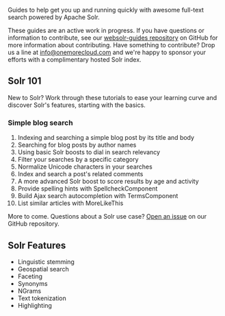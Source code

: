 Guides to help get you up and running quickly with awesome full-text search powered by Apache Solr.

These guides are an active work in progress. If you have questions or information to contribute, see our [websolr-guides repository](https://github.com/onemorecloud/websolr-guides) on GitHub for more information about contributing. Have something to contribute? Drop us a line at [info@onemorecloud.com](mailto:info@onemorecloud.com) and we're happy to sponsor your efforts with a complimentary hosted Solr index.

## Solr 101

New to Solr? Work through these tutorials to ease your learning curve and discover Solr's features, starting with the basics.

### Simple blog search

1. Indexing and searching a simple blog post by its title and body
2. Searching for blog posts by author names
3. Using basic Solr boosts to dial in search relevancy
4. Filter your searches by a specific category
5. Normalize Unicode characters in your searches
6. Index and search a post's related comments
7. A more advanced Solr boost to score results by age and activity
8. Provide spelling hints with SpellcheckComponent
9. Build Ajax search autocompletion with TermsComponent
10. List similar articles with MoreLikeThis

More to come. Questions about a Solr use case? [Open an issue](https://github.com/onemorecloud/websolr-guides/issues) on our GitHub repository.

## Solr Features

* Linguistic stemming
* Geospatial search
* Faceting
* Synonyms
* NGrams
* Text tokenization
* Highlighting
